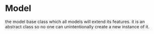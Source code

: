 # Model

the model base class which all models will extend its features. it is an abstract class so no one can unintentionally
create a new instance of it.
